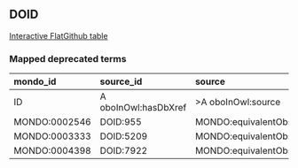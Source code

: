 ## DOID
[Interactive FlatGithub table](https://flatgithub.com/monarch-initiative/mondo-ingest?filename=src/ontology/reports/doid_mapped_deprecated_terms.robot.template.tsv)

### Mapped deprecated terms
| mondo_id      | source_id            | source                   |
|:--------------|:---------------------|:-------------------------|
| ID            | A oboInOwl:hasDbXref | >A oboInOwl:source       |
| MONDO:0002546 | DOID:955             | MONDO:equivalentObsolete |
| MONDO:0003333 | DOID:5209            | MONDO:equivalentObsolete |
| MONDO:0004398 | DOID:7922            | MONDO:equivalentObsolete |